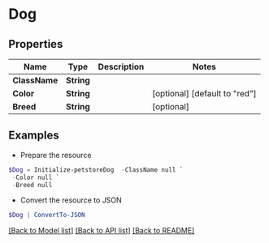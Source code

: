 # Dog
## Properties

Name | Type | Description | Notes
------------ | ------------- | ------------- | -------------
**ClassName** | **String** |  | 
**Color** | **String** |  | [optional] [default to "red"]
**Breed** | **String** |  | [optional] 

## Examples

- Prepare the resource
```powershell
$Dog = Initialize-petstoreDog  -ClassName null `
 -Color null `
 -Breed null
```

- Convert the resource to JSON
```powershell
$Dog | ConvertTo-JSON
```

[[Back to Model list]](../README.md#documentation-for-models) [[Back to API list]](../README.md#documentation-for-api-endpoints) [[Back to README]](../README.md)

